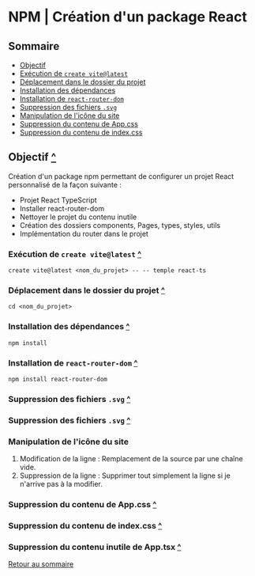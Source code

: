 # NPM | Création d'un package React

## Sommaire

- [Objectif]()
- [Exécution de `create vite@latest`]()
- [Déplacement dans le dossier du projet]()
- [Installation des dépendances]()
- [Installation de `react-router-dom`]()
- [Suppression des fichiers `.svg`]()
- [Manipulation de l'icône du site]()
- [Suppression du contenu de App.css]()
- [Suppression du contenu de index.css]()

## Objectif [^](#sommaire)

Création d'un package npm permettant de configurer un projet React personnalisé de la façon suivante :
- Projet React TypeScript
- Installer react-router-dom
- Nettoyer le projet du contenu inutile
- Création des dossiers components, Pages, types, styles, utils
- Implémentation du router dans le projet

### Exécution de `create vite@latest` [^](#sommaire)

`create vite@latest <nom_du_projet> -- -- temple react-ts`

### Déplacement dans le dossier du projet [^](#sommaire)

`cd <nom_du_projet>`

### Installation des dépendances [^](#sommaire)

`npm install`

### Installation de `react-router-dom` [^](#sommaire)

`npm install react-router-dom`

### Suppression des fichiers `.svg` [^](#sommaire)

### Suppression des fichiers `.svg` [^](#sommaire)

### Manipulation de l'icône du site

1. Modification de la ligne :
Remplacement de la source par une chaîne vide.
2. Suppression de la ligne :
Supprimer tout simplement la ligne si je n'arrive pas à la modifier.

### Suppression du contenu de App.css [^](#sommaire)

### Suppression du contenu de index.css [^](#sommaire)

### Suppression du contenu inutile de App.tsx [^](#sommaire)

[Retour au sommaire](#sommaire)